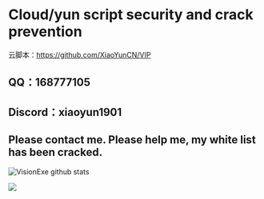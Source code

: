 # Cloud/yun script security and crack prevention
云脚本：https://github.com/XiaoYunCN/VIP
## QQ：168777105
## Discord：xiaoyun1901
## Please contact me. Please help me, my white list has been cracked.

![VisionExe github stats](https://github-readme-stats.vercel.app/api?username=VisionExe&count_private=true&show_icons=true&theme=radical)

<a href="https://github.com/anuraghazra/github-readme-stats">
  <!-- Change the `github-readme-stats.anuraghazra1.vercel.app` to `github-readme-stats.vercel.app`  -->
  <img align="center" src="https://github-readme-stats.anuraghazra1.vercel.app/api/top-langs/?username=VisionExe&layout=compact&theme=radical" />
</a>

</details>






























<!---
你发现了彩蛋，我骗你


##### 2023年1月14日 - 2023年7月16日
```lua
-  V1.0.0 : 小云开始学习lua脚本并进行测试
-  V1.0.1 : 不知道什么好昵称脚本，我选择云昵称，发布新的云脚本，修复承重脚本和呱鸡脚本的问题
-  V1.0.2 : 小云与莫羽开始有效合作
-  V1.0.3 : 添加新功能
-  V1.0.4 - V1.0.5 : 引入免费白名单系统
-  V1.0.6 : 云脚本被破解了，正在找更强的加密
-  V1.0.7 : 使用混淆MoonSecV3加密，移除白名单系统，添加了两个游戏
-  V1.0.8 - V1.1.1 : 增加新脚本
-  V1.1.2 : 此版本不包括服务器支持功能，有数字错了
-  V1.1.3 : 新增自动支持服务器功能
-  V1.1.4 - V1.2.6 : 开发更强功能，我的云脚本被圈钱了（40块钱），云脚本没有付费！！
-  V1.2.7 : 最后一次更新，小云宣布退圈，原因为龙叔和初夏讨厌小云

 
 
 当前版本：V1.2.7 
 制作者：小云 
 还在用lib：Darkrai X,普通ui,Orino,Silent,Kinx
 有多少个服务器：支持15个服务器
 联系方式： 
- QQ：168777105
- 手机：vivo Y5s, vivo Y77, vivo Y78
- 注明：有电脑
 
 2023年8月

 快手发云脚本视频后（不是小云发，还要钱）
 我的云脚本被圈钱了（40块钱），云脚本没有付费！！
 龙叔都信了，以为是40元！
```
## 小云以为是假龙叔（小号）
### 2023年12月3日，小云回归了？新云脚本重制版！小云被龙叔打死了😭
##### 从2024年2月至今
```lua
-  V1.2.8 : 新鲨口生求2
-  V1.2.9 - V1.3.0 : 增加多个脚本支持
-  V1.3.1 : 推出新云中心
-  V1.3.2 - V2.2.1 : 持续增强，加入更多脚本和游戏支持
-  V1.5.0 : 云中心已停止免费
❗别让全部人用云脚本！不更新！！快忘记


 当前版本：V2.2.1 
 制作者：小云 
 还在用lib：Silent
 有多少个服务器：支持59个服务器
 联系方式： 
- QQ：168777105
- 手机：vivo Y78,vivo Y78, iPhone 13, iPhone 15 Pro
- 注明：小云家有电脑
```

--->